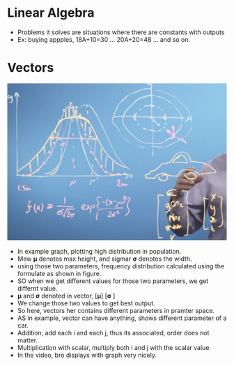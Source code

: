 # Linear Algebra
- Problems it solves are situations where there are constants with outputs
- Ex: buying appples, 18A+10=30 … 20A+20=48 … and so on.

# Vectors
![vectors_and_linear_algebra.png](./vectors_and_linear_algebra.png)
- In example graph, plotting high distribution in population.
- Mew **μ** denotes max height, and  sigmar **σ** denotes the width.
- using those two parameters, frequency distribution calculated using the formulate as shown in figure.
- SO when we get different values for those two parameters, we get differnt value.
- **μ** and **σ**  denoted in vector,  [**μ**]
                                                                [**σ** ]
- We change those two values to get best output.
- So here, vectors her contains different parameters in pramter space.
- AS in example, vector can have anything, shows different parameter of a car.
- Addition, add each i and each j, thus its associated, order does not matter.
- Multiplication with scalar, multiply both i and j with the scalar value.
- In the video, bro displays with graph very nicely.